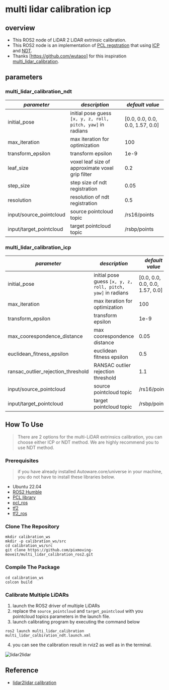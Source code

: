 # multi lidar calibration icp

## overview
- This ROS2 node of LiDAR 2 LiDAR extrinsic calibration.
- This ROS2 node is an implementation of [PCL regstration](https://pcl.readthedocs.io/projects/tutorials/en/latest/registration_api.html#registration-api) that using [ICP](https://www.google.com/url?sa=t&rct=j&q=&esrc=s&source=web&cd=&cad=rja&uact=8&ved=2ahUKEwiP7u7YqNP-AhVMCd4KHc61CJYQFnoECA8QAQ&url=https%3A%2F%2Fen.wikipedia.org%2Fwiki%2FIterative_closest_point&usg=AOvVaw0QHlhbU9_wC-E-cE_v13nG) and [NDT](https://en.wikipedia.org/wiki/Normal_distributions_transform#:~:text=The%20normal%20distributions%20transform%20(NDT,working%20at%20University%20of%20Tübingen.)).
- Thanks [https://github.com/wutaoo] for this inspiration [multi_lidar_calibration](https://github.com/wutaoo/multi_lidar_calibration).

## parameters

### multi_lidar_calibration_ndt

|*parameter*|*description*| *default value*|
|--|--|--|
|initial_pose| initial pose guess `[x, y, z, roll, pitch, yaw]` in radians | [0.0, 0.0, 0.0, 0.0, 1.57, 0.0] |
|max_iteration| max iteration for optimization | 100 |
|transform_epsilon| transform epsilon | 1e-9 |
|leaf_size| voxel leaf size of approximate voxel grip filter | 0.2 |
|step_size| step size of ndt registration | 0.05 |
|resolution| resolution of ndt registration | 0.5 |
|input/source_pointcloud| source pointcloud topic | /rs16/points |
|input/target_pointcloud| target pointcloud topic | /rsbp/points |

### multi_lidar_calibration_icp

|*parameter*|*description*| *default value*|
|--|--|--|
|initial_pose| initial pose guess `[x, y, z, roll, pitch, yaw]` in radians | [0.0, 0.0, 0.0, 0.0, 1.57, 0.0] |
|max_iteration| max iteration for optimization | 100 |
|transform_epsilon| transform epsilon | 1e-9 |
|max_coorespondence_distance| max coorespondence distance | 0.05 |
|euclidean_fitness_epsilon| euclidean fitness epsilon | 0.5 |
|ransac_outlier_rejection_threshold| RANSAC outlier rejection threshold | 1.1 |
|input/source_pointcloud| source pointcloud topic | /rs16/points |
|input/target_pointcloud| target pointcloud topic | /rsbp/points |

## How To Use

> There are 2 options for the multi-LiDAR extrinsics calibration, you can choose either ICP or NDT method. We are highly recommend you to use NDT method.

### Prerequisites

> if you have already installed Autoware.core/universe in your machine, you do not have to install these libraries below.

- Ubuntu 22.04
- [ROS2 Humble](https://docs.ros.org/en/humble/index.html)
- [PCL library](https://pointclouds.org)
- [pcl_ros](http://wiki.ros.org/pcl_ros)
- [tf2](https://docs.ros.org/en/foxy/Tutorials/Intermediate/Tf2/Tf2-Main.html)
- [tf2_ros](https://docs.ros.org/en/foxy/Tutorials/Intermediate/Tf2/Tf2-Main.html)

### Clone The Repository
```shell
mkdir calibration_ws
mkdir -p calibration_ws/src
cd calibration_ws/src
git clone https://github.com/pixmoving-moveit/multi_lidar_calibration_ros2.git
```

### Compile The Package

```shell
cd calibration_ws
colcon build
```

### Calibrate Multiple LiDARs

1. launch the ROS2 driver of multiple LiDARs
2. replace the `source_pointcloud` and `target_pointcloud` with you pointcloud topics parameters in the launch file.
3. launch calibrating program by executing the command below
```shell
ros2 launch multi_lidar_calibration multi_lidar_calbiration_ndt.launch.xml
```
4. you can see the calibration result in rviz2 as well as in the terminal.

![lidar2lidar](./images/lidar2lidar.gif)

## Reference

- [lidar2lidar calibration](https://pixmoving-moveit.github.io/pixkit-documentation-en/sensor-calibration/LiDAR-LiDAR-calibration/)
